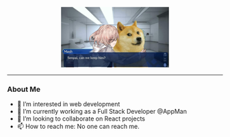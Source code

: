 
<div id="header" align="center">
    <img src="https://github.com/DogeCnx/DogeCnx/blob/master/profile.jpg" width="50%"/>
</div>

---
### About Me
- 👀 I’m interested in web development
- 🌱 I’m currently working as a Full Stack Developer @AppMan
- 💞️ I’m looking to collaborate on React projects
- 📫 How to reach me: No one can reach me.
